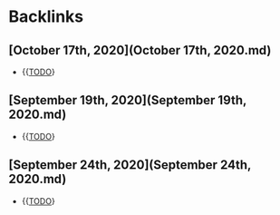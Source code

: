 
# Backlinks
## [October 17th, 2020](October 17th, 2020.md)
- {{[TODO](TODO.md)}

## [September 19th, 2020](September 19th, 2020.md)
- {{[TODO](TODO.md)}

## [September 24th, 2020](September 24th, 2020.md)
- {{[TODO](TODO.md)}

